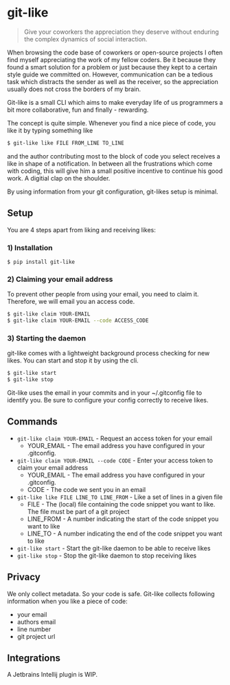 # git-like

> Give your coworkers the appreciation they deserve without enduring the complex dynamics of social interaction.

When browsing the code base of coworkers or open-source projects I often find myself appreciating the work of my fellow coders.
Be it because they found a smart solution for a problem or just because they kept to a certain style guide we committed on.
However, communication can be a tedious task which distracts the sender as well as the receiver, so the appreciation usually does not cross the borders of my brain.

Git-like is a small CLI which aims to make everyday life of us programmers a bit more collaborative, fun and finally - rewarding. 

The concept is quite simple. Whenever you find a nice piece of code, you like it by typing something like

``` bash
$ git-like like FILE FROM_LINE TO_LINE
```

and the author contributing most to the block of code you select receives a like in shape of a notification.
In between all the frustrations which come with coding, this will give him a small positive incentive to continue his good work.
A digitial clap on the shoulder.

By using information from your git configuration, git-likes setup is minimal.

## Setup
You are 4 steps apart from liking and receiving likes:

### 1) Installation
```
$ pip install git-like
```

### 2) Claiming your email address
To prevent other people from using your email, you need to claim it.
Therefore, we will email you an access code.

```bash
$ git-like claim YOUR-EMAIL
$ git-like claim YOUR-EMAIL --code ACCESS_CODE
```

### 3) Starting the daemon
git-like comes with a lightweight background process checking for new likes. You can start and stop it by using the cli.

```bash
$ git-like start
$ git-like stop
```

Git-like uses the email in your commits and in your ~/.gitconfig file to identify you. Be sure to configure your config correctly to receive likes.

## Commands
- `git-like claim YOUR-EMAIL` - Request an access token for your email
    - YOUR_EMAIL - The email address you have configured in your .gitconfig.
- `git-like claim YOUR-EMAIL --code CODE` - Enter your access token to claim your email address
    - YOUR_EMAIL - The email address you have configured in your .gitconfig.
    - CODE - The code we sent you in an email
- `git-like like FILE LINE_TO LINE_FROM` - Like a set of lines in a given file
    - FILE - The (local) file containing the code snippet you want to like. The file must be part of a git project
    - LINE_FROM - A number indicating the start of the code snippet you want to like 
    - LINE_TO - A number indicating the end of the code snippet you want to like 
- `git-like start` - Start the git-like daemon to be able to receive likes 
- `git-like stop` - Stop the git-like daemon to stop receiving likes 

## Privacy
We only collect metadata. So your code is safe.
Git-like collects following information when you like a piece of code:
- your email
- authors email
- line number
- git project url

## Integrations
A Jetbrains Intellij plugin is WIP.
